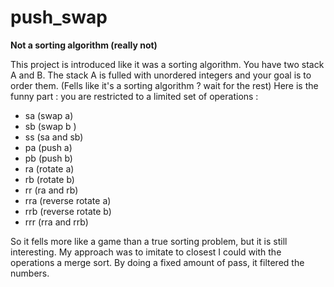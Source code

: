 # push_swap
**Not a sorting algorithm (really not)**

This project is introduced like it was a sorting algorithm.
You have two stack A and B. The stack A is fulled with unordered integers and your goal is to order them. (Fells like it's a sorting algorithm ? wait for the rest)
Here is the funny part : you are restricted to a limited set of operations :
- sa (swap a)
- sb (swap b )
- ss (sa and sb)
- pa (push a)
- pb (push b)
- ra (rotate a)
- rb (rotate b)
- rr (ra and rb)
- rra (reverse rotate a)
- rrb (reverse rotate b)
- rrr (rra and rrb)

So it fells more like a game than a true sorting problem, but it is still interesting.
My approach was to imitate to closest I could with the operations a merge sort. By doing a fixed amount of pass, it filtered the numbers.
